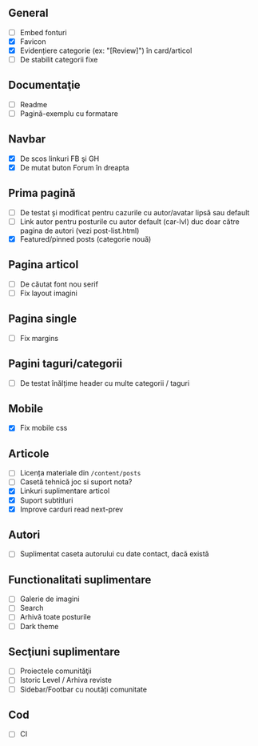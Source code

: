 ## General
* [ ] Embed fonturi
* [x] Favicon
* [x] Evidențiere categorie (ex: "[Review]") în card/articol
* [ ] De stabilit categorii fixe

## Documentaţie
* [ ] Readme
* [ ] Pagină-exemplu cu formatare

## Navbar
* [x] De scos linkuri FB şi GH
* [x] De mutat buton Forum în dreapta

## Prima pagină
* [ ] De testat și modificat pentru cazurile cu autor/avatar lipsă sau default
* [ ] Link autor pentru posturile cu autor default (car-lvl) duc doar către pagina de autori (vezi post-list.html)
* [x] Featured/pinned posts (categorie nouă)

## Pagina articol
* [ ] De căutat font nou serif
* [ ] Fix layout imagini

## Pagina single
* [ ] Fix margins

## Pagini taguri/categorii
* [ ] De testat înălțime header cu multe categorii / taguri

## Mobile
* [x] Fix mobile css

## Articole
* [ ] Licența materiale din `/content/posts`
* [ ] Casetă tehnică joc si suport nota?
* [x] Linkuri suplimentare articol
* [x] Suport subtitluri
* [x] Improve carduri read next-prev

## Autori
* [ ] Suplimentat caseta autorului cu date contact, dacă există

## Functionalitati suplimentare
* [ ] Galerie de imagini
* [ ] Search
* [ ] Arhivă toate posturile
* [ ] Dark theme

## Secţiuni suplimentare
* [ ] Proiectele comunităţii
* [ ] Istoric Level / Arhiva reviste
* [ ] Sidebar/Footbar cu noutăți comunitate

## Cod
* [ ] CI